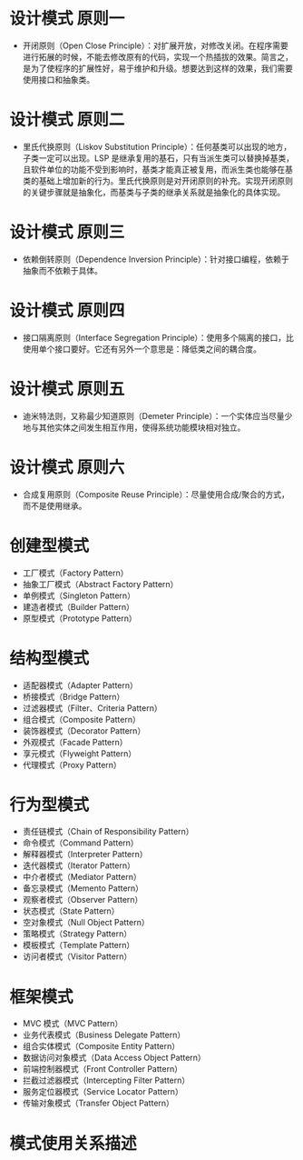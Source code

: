 # 设计模式 原则一
* 开闭原则（Open Close Principle）：对扩展开放，对修改关闭。在程序需要进行拓展的时候，不能去修改原有的代码，实现一个热插拔的效果。简言之，是为了使程序的扩展性好，易于维护和升级。想要达到这样的效果，我们需要使用接口和抽象类。

# 设计模式 原则二
* 里氏代换原则（Liskov Substitution Principle）：任何基类可以出现的地方，子类一定可以出现。LSP 是继承复用的基石，只有当派生类可以替换掉基类，且软件单位的功能不受到影响时，基类才能真正被复用，而派生类也能够在基类的基础上增加新的行为。里氏代换原则是对开闭原则的补充。实现开闭原则的关键步骤就是抽象化，而基类与子类的继承关系就是抽象化的具体实现。

# 设计模式 原则三
* 依赖倒转原则（Dependence Inversion Principle）：针对接口编程，依赖于抽象而不依赖于具体。

# 设计模式 原则四
* 接口隔离原则（Interface Segregation Principle）：使用多个隔离的接口，比使用单个接口要好。它还有另外一个意思是：降低类之间的耦合度。

# 设计模式 原则五
* 迪米特法则，又称最少知道原则（Demeter Principle）：一个实体应当尽量少地与其他实体之间发生相互作用，使得系统功能模块相对独立。

# 设计模式 原则六
* 合成复用原则（Composite Reuse Principle）：尽量使用合成/聚合的方式，而不是使用继承。

# 创建型模式
* 工厂模式（Factory Pattern）
* 抽象工厂模式（Abstract Factory Pattern）
* 单例模式（Singleton Pattern）
* 建造者模式（Builder Pattern）
* 原型模式（Prototype Pattern）

# 结构型模式
* 适配器模式（Adapter Pattern）
* 桥接模式（Bridge Pattern）
* 过滤器模式（Filter、Criteria Pattern）
* 组合模式（Composite Pattern）
* 装饰器模式（Decorator Pattern）
* 外观模式（Facade Pattern）
* 享元模式（Flyweight Pattern）
* 代理模式（Proxy Pattern）

# 行为型模式
* 责任链模式（Chain of Responsibility Pattern）
* 命令模式（Command Pattern）
* 解释器模式（Interpreter Pattern）
* 迭代器模式（Iterator Pattern）
* 中介者模式（Mediator Pattern）
* 备忘录模式（Memento Pattern）
* 观察者模式（Observer Pattern）
* 状态模式（State Pattern）
* 空对象模式（Null Object Pattern）
* 策略模式（Strategy Pattern）
* 模板模式（Template Pattern）
* 访问者模式（Visitor Pattern）

# 框架模式
* MVC 模式（MVC Pattern）
* 业务代表模式（Business Delegate Pattern）
* 组合实体模式（Composite Entity Pattern）
* 数据访问对象模式（Data Access Object Pattern）
* 前端控制器模式（Front Controller Pattern）
* 拦截过滤器模式（Intercepting Filter Pattern）
* 服务定位器模式（Service Locator Pattern）
* 传输对象模式（Transfer Object Pattern）

# 模式使用关系描述

